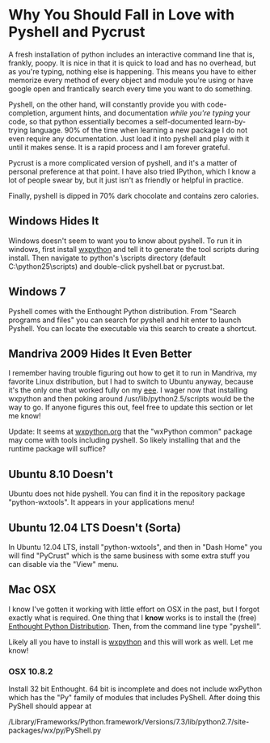 # Why You Should Fall in Love with Pyshell and Pycrust #

A fresh installation of python includes an interactive command line that is, frankly, poopy. It is nice in that it is quick to load and has no overhead, but as you're typing, nothing else is happening. This means you have to either memorize every method of every object and module you're using or have google open and frantically search every time you want to do something.

Pyshell, on the other hand, will constantly provide you with code-completion, argument hints, and documentation _while you're typing_ your code, so that python essentially becomes a self-documented learn-by-trying language. 90% of the time when learning a new package I do not even require any documentation. Just load it into pyshell and play with it until it makes sense. It is a rapid process and I am forever grateful.

Pycrust is a more complicated version of pyshell, and it's a matter of personal preference at that point. I have also tried IPython, which I know a lot of people swear by, but it just isn't as friendly or helpful in practice.

Finally, pyshell is dipped in 70% dark chocolate and contains zero calories.



## Windows Hides It ##

Windows doesn't seem to want you to know about pyshell. To run it in windows, first install [wxpython](http://www.wxpython.org/) and tell it to generate the tool scripts during install. Then navigate to python's \scripts directory (default C:\python25\scripts) and double-click pyshell.bat or pycrust.bat.

## Windows 7 ##

Pyshell comes with the Enthought Python distribution.  From "Search programs and files" you can search for pyshell and hit enter to launch Pyshell.  You can locate the executable via this search to create a shortcut.


## Mandriva 2009 Hides It Even Better ##

I remember having trouble figuring out how to get it to run in Mandriva, my favorite Linux distribution, but I had to switch to Ubuntu anyway, because it's the only one that worked fully on my [eee](http://eeebuntu.org). I wager now that installing wxpython and then poking around /usr/lib/python2.5/scripts would be the way to go. If anyone figures this out, feel free to update this section or let me know!

Update: It seems at [wxpython.org](http://www.wxpython.org/) that the "wxPython common" package may come with tools including pyshell. So likely installing that and the runtime package will suffice?


## Ubuntu 8.10 Doesn't ##

Ubuntu does not hide pyshell. You can find it in the repository package "python-wxtools". It appears in your applications menu!

## Ubuntu 12.04 LTS Doesn't (Sorta) ##

In Ubuntu 12.04 LTS, install "python-wxtools", and then in "Dash Home" you will find "PyCrust" which is the same business with some extra stuff you can disable via the "View" menu.

## Mac OSX ##

I know I've gotten it working with little effort on OSX in the past, but I forgot exactly what is required. One thing that I **know** works is to install the (free) [Enthought Python Distribution](http://www.enthought.com/). Then, from the command line type "pyshell".

Likely all you have to install is [wxpython](http://wxpython.org/) and this will work as well. Let me know!

### OSX 10.8.2 ###

Install 32 bit Enthought.  64 bit is incomplete and does not include wxPython which has the "Py" family of modules that includes PyShell.  After doing this PyShell should appear at

/Library/Frameworks/Python.framework/Versions/7.3/lib/python2.7/site-packages/wx/py/PyShell.py